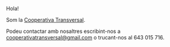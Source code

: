 Hola!

Som la [Cooperativa Transversal](https://transversalcoop.org/).

Podeu contactar amb nosaltres escribint-nos a cooperativatransversal@gmail.com o trucant-nos al 643 015 716.


